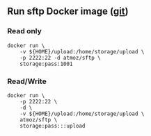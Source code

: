 ## Run sftp Docker image ([git](https://github.com/atmoz/sftp))
### Read only
```
docker run \
    -v ${HOME}/upload:/home/storage/upload \
    -p 2222:22 -d atmoz/sftp \
    storage:pass:1001
```

### Read/Write
```
docker run \
    -p 2222:22 \
    -d \
    -v ${HOME}/upload:/home/storage/upload \
    atmoz/sftp \
    storage:pass:::upload
```
